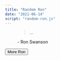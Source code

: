 ```yaml
---
title: "Random Ron"
date: "2021-06-14"
script: "random-ron.js"
---
```


<figure class="flow" data-type="blockquote">
  <blockquote aria-live="polite">...</blockquote>
  <figcaption>
    - Ron Swanson
  </figcaption>
</figure>
<button id="get-quote">More Ron</button>
